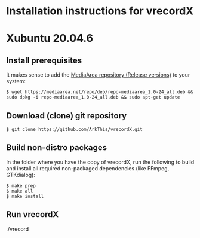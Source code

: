 # Installation instructions for vrecordX

# Xubuntu 20.04.6

## Install prerequisites

It makes sense to add the [MediaArea repository (Release versions)](https://mediaarea.net/en/Repos) to your system:

`$ wget https://mediaarea.net/repo/deb/repo-mediaarea_1.0-24_all.deb && sudo dpkg -i repo-mediaarea_1.0-24_all.deb && sudo apt-get update`


## Download (clone) git repository

`$ git clone https://github.com/ArkThis/vrecordX.git`


## Build non-distro packages

In the folder where you have the copy of vrecordX, run the following to build
and install all required non-packaged dependencies (like FFmpeg, GTKdialog):

```
$ make prep
$ make all
$ make install
```

## Run vrecordX

./vrecord
